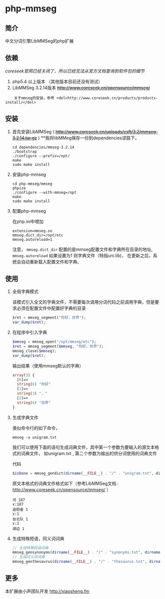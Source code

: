 php-mmseg
=========

## 简介

中文分词引擎LibMMSeg的php扩展

## 依赖

*coreseek官网已经关闭了，所以已经无法从官方文档查询到软件包的细节*

1. php5.4 以上版本 （其他版本目前还没有测试）
2. LibMMSeg 3.2.14版本 <del>http://www.coreseek.cn/opensource/mmseg/</del>
```
    关于mmseg的安装，参考 <del>http://www.coreseek.cn/products/products-install/</del>
```

## 安装

1. 首先安装LibMMSeg ( <del>http://www.coreseek.cn/uploads/csft/3.2/mmseg-3.2.14.tar.gz</del> ) 
**我将libMMeg保存一份到dependencies谬路下，

    ```
    cd dependencies/mmseg-3.2.14
    ./bootstrap
    ./configure --prefix=/opt/
    make 
    sudo make install
    ```
2. 安装php-mmseg

    ```
    cd php-mmseg/mmseg
    phpize
    ./configure --with-mmseg=/opt
    make
    sudo make install
    ```
3. 配置php-mmseg

    在php.ini中增加
    ```
    extension=mmseg.so
    mmseg.dict_dir=/opt/etc
    mmseg.autoreload=1
    ```
    注意， `mmseg.dict_dir` 配置的是mmseg配置文件和字典所在目录的地址, `mmseg.autoreload` 如果设置为1 则字典文件（特指uni.lib)， 在更新之后，系统会自动重新载入配置文件和字典。


## 使用

1. 全局字典模式

    该模式引入全文的字典文件，不需要每次调用分词代码之前调用字典，但是要求必须在配置文件中配置好字典的目录
    ```php
    $ret = mmseg_segment("你好，世界");
    var_dump($ret);
    ```
2. 在程序中引入字典
    
    ```php
    $mmseg = mmseg_open("/opt/mmseg/etc");
    $ret = mmseg_segment($mmseg, "你好，世界");
    mmseg_close($mmseg);
    var_dump($ret);
    ```
    输出结果（使用mmseg默认的字典）
    ```php
    array(3) {
      [0]=>
      string(6) "你好"
      [1]=>
      string(3) "，"
      [2]=>
      string(6) "世界"
    }
    ```
3. 生成字典文件
    
    类似命令行的如下命令，
    ```
    mmseg -u unigram.txt
    ```
    
    我们可以使用下面的语句生成词典文件，其中第一个参数为要输入的源文本格式的词典文件， 如unigram.txt , 第二个参数为输出的供分词使用的词典文件
    
    代码
    ```php
    $isDone = mmseg_gendict(dirname(__FILE__) . "/" . "unigram.txt", dirname(__FILE__) . "/" . "unigram.txt.uni" );
    
    ```
    
    原文本格式的词典文件格式如下（参考LibMMSeg文档 : http://www.coreseek.cn/opensource/mmseg/ ）
    ```
    河 187
    x:187
    造假者 1
    x:1
    台北队 1
    x:1
    湖边 1
    ```
4. 生成特殊短语，同义词词典

    ```php
    // 生成特殊短语词典
    mmseg_gensynonyms(dirname(__FILE__) . "/" . "synonyms.txt", dirname(__FILE__) . "/" . "synonyms.dat" )
    // 生成同义词词典
    mmseg_genthesaurus(dirname(__FILE__) . "/" . "thesaurus.txt", dirname(__FILE__) . "/" . "thesaurus.dat" )
    
    ```




## 更多
本扩展由小声团队开发 http://xiaosheng.fm

